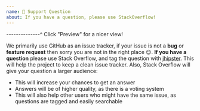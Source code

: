 ```yaml
---
name: 🤗 Support Question
about: If you have a question, please use StackOverflow!
---
```


--------------^ Click "Preview" for a nicer view!

We primarily use GitHub as an issue tracker, if your issue is not a **bug** or **feature request** then sorry you are not in the right place :wink:.
**If you have a question** please use Stack Overflow, and tag the question with [jhipster](http://stackoverflow.com/questions/tagged/jhipster). This will help the project to keep a clean issue tracker. Also, Stack Overflow will give your question a larger audience:

- This will increase your chances to get an answer
- Answers will be of higher quality, as there is a voting system
- This will also help other users who might have the same issue, as questions are tagged and easily searchable
